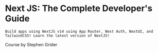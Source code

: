 # Next JS: The Complete Developer's Guide

    Build apps using NextJS v14 using App Router, Next Auth, NextUI, and TailwindCSS! Learn the latest version of NextJS!

Course by Stephen Grider
